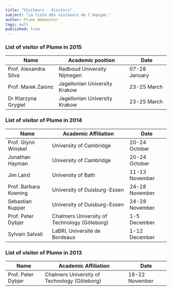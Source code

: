 ```yaml
---
title: "Visiteurs - Visitors"
subject: "La liste des visiteurs de l'équipe."
author: Plume Webmaster
tags: null
published: true
---
```


### List of visitor of Plume in 2015


Name  |  Academic position  |  Date
----  |  -----------------  |  ----
Prof. Alexandra Silva    | Radboud University Nijmegen | 07-28 January
Prof. Marek Zaionc | Jagellonian University Krakow | 23-25 March
Dr Ktarzyna Grygiel | Jagellonian University Krakow | 23-25 March



### List of visitor of Plume in 2014

Name  |  Academic Affiliation  |  Date
----    |   -----------------    |    ----
Prof. Glynn Winskel | University of Cambridge | 20-24 October 
Jonathan Hayman | University of Cambridge | 20-24 October 
Jim Laird | University of Bath | 11-13 November 
Prof. Barbara Koening   |  University of Duisburg-Essen | 24-28 November
Sebastian Kupper  | University of Duisburg-Essen | 24-28 November
Prof. Peter Dybjer | Chalmers University of Technology (Göteborg) | 1-5 December 
Sylvain Salvati | LaBRI, Université de Bordeaux | 1-12 December 

### List of visitor of Plume in 2013

Name  |  Academic Affiliation  |  Date
----    |   -----------------    |    ----
Prof. Peter Dybjer | Chalmers University of Technology (Göteborg) | 18-22 November

